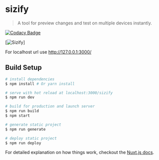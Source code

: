 # sizify
> A tool for preview changes and test on multiple devices instantly.

[![Codacy Badge](https://api.codacy.com/project/badge/Grade/6b0b1d9931b54436a6adad092d01f66f)](https://app.codacy.com/app/gustavoquinalha/Sizify?utm_source=github.com&utm_medium=referral&utm_content=gustavoquinalha/sizify&utm_campaign=badger)

[![Sizify](https://media.giphy.com/media/g0pgDzeuJKOfy6ei2O/giphy.gif)]

For localhost url use http://127.0.0.1:3000/

## Build Setup

``` bash
# install dependencies
$ npm install # Or yarn install

# serve with hot reload at localhost:3000/sizify
$ npm run dev

# build for production and launch server
$ npm run build
$ npm start

# generate static project
$ npm run generate

# deploy static project
$ npm run deploy
```

For detailed explanation on how things work, checkout the [Nuxt.js docs](https://github.com/nuxt/nuxt.js).
